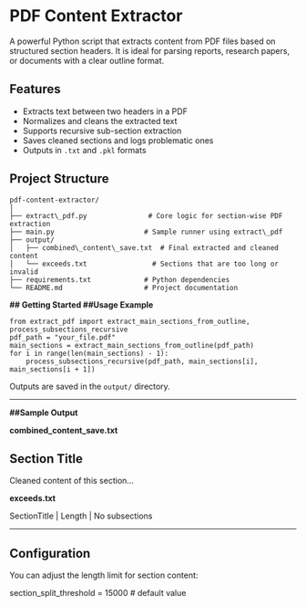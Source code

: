 # PDF Content Extractor
A powerful Python script that extracts content from PDF files based on structured section headers. 
It is ideal for parsing reports, research papers, or documents with a clear outline format.

## Features

- Extracts text between two headers in a PDF
- Normalizes and cleans the extracted text
- Supports recursive sub-section extraction
- Saves cleaned sections and logs problematic ones
- Outputs in `.txt` and `.pkl` formats


##  Project Structure

```
pdf-content-extractor/
│
├── extract\_pdf.py               # Core logic for section-wise PDF extraction
├── main.py                      # Sample runner using extract\_pdf
├── output/
│   ├── combined\_content\_save.txt  # Final extracted and cleaned content
│   └── exceeds.txt                # Sections that are too long or invalid
├── requirements.txt             # Python dependencies
└── README.md                    # Project documentation
```

**## Getting Started
##Usage Example**

```
from extract_pdf import extract_main_sections_from_outline, process_subsections_recursive
pdf_path = "your_file.pdf"
main_sections = extract_main_sections_from_outline(pdf_path)
for i in range(len(main_sections) - 1):
    process_subsections_recursive(pdf_path, main_sections[i], main_sections[i + 1])
```
Outputs are saved in the `output/` directory.

---

**##Sample Output**

**combined\_content\_save.txt**

Section Title
-----------------------------
Cleaned content of this section...

**exceeds.txt**

SectionTitle | Length | No subsections

---

## Configuration

You can adjust the length limit for section content:

section_split_threshold = 15000  # default value
